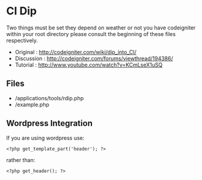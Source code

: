 # CI Dip

Two things must be set they depend on weather or not you have codeigniter within your root directory please consult the beginning of these files respectively.

-   Original : http://codeigniter.com/wiki/dip_into_CI/
-   Discussion : http://codeigniter.com/forums/viewthread/194386/
-   Tutorial : http://www.youtube.com/watch?v=KCmLseX1uSQ

## Files

-   /applications/tools/rdip.php
-   /example.php

## Wordpress Integration

If you are using wordpress use:

    <?php get_template_part('header'); ?>

rather than:

    <?php get_header(); ?>
